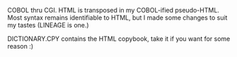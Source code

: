 COBOL thru CGI. HTML is transposed in my COBOL-ified pseudo-HTML. Most syntax remains identifiable to HTML, but I made some changes to suit my tastes (LINEAGE is one.)

DICTIONARY.CPY contains the HTML copybook, take it if you want for some reason :)
